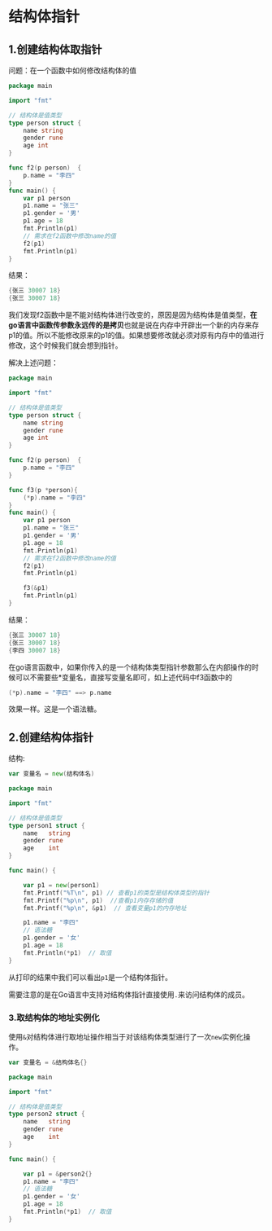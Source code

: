 # 结构体指针

## 1.创建结构体取指针

问题：在一个函数中如何修改结构体的值

```go
package main

import "fmt"

// 结构体是值类型
type person struct {
	name string
	gender rune
	age int
}

func f2(p person)  {
	p.name = "李四"
}
func main() {
	var p1 person
	p1.name = "张三"
	p1.gender = '男'
	p1.age = 18
	fmt.Println(p1)
	// 需求在f2函数中修改name的值
	f2(p1)
	fmt.Println(p1)
}
```

结果：

```go
{张三 30007 18}
{张三 30007 18}
```

我们发现f2函数中是不能对结构体进行改变的，原因是因为结构体是值类型，**在go语言中函数传参数永远传的是拷贝**也就是说在内存中开辟出一个新的内存来存p1的值。所以不能修改原来的p1的值。如果想要修改就必须对原有内存中的值进行修改，这个时候我们就会想到指针。



解决上述问题：

```go
package main

import "fmt"

// 结构体是值类型
type person struct {
	name string
	gender rune
	age int
}

func f2(p person)  {
	p.name = "李四"
}

func f3(p *person){
	(*p).name = "李四"
}
func main() {
	var p1 person
	p1.name = "张三"
	p1.gender = '男'
	p1.age = 18
	fmt.Println(p1)
	// 需求在f2函数中修改name的值
	f2(p1)
	fmt.Println(p1)

	f3(&p1)
	fmt.Println(p1)
}
```

结果：

```go
{张三 30007 18}
{张三 30007 18}
{李四 30007 18}
```

在go语言函数中，如果你传入的是一个结构体类型指针参数那么在内部操作的时候可以不需要些*变量名，直接写变量名即可，如上述代码中f3函数中的

```go
(*p).name = "李四" ==> p.name
```

效果一样。这是一个语法糖。



## 2.创建结构体指针

结构:

```go
var 变量名 = new(结构体名)
```

```go
package main

import "fmt"

// 结构体是值类型
type person1 struct {
	name   string
	gender rune
	age    int
}

func main() {

	var p1 = new(person1)
	fmt.Printf("%T\n", p1) // 查看p1的类型是结构体类型的指针
	fmt.Printf("%p\n", p1)  //查看p1内存存储的值
	fmt.Printf("%p\n", &p1)  // 查看变量p1的内存地址

	p1.name = "李四"
	// 语法糖
	p1.gender = '女'
	p1.age = 18
	fmt.Println(*p1)  // 取值
}
```

从打印的结果中我们可以看出`p1`是一个结构体指针。

需要注意的是在Go语言中支持对结构体指针直接使用`.`来访问结构体的成员。



### 3.取结构体的地址实例化

使用`&`对结构体进行取地址操作相当于对该结构体类型进行了一次`new`实例化操作。

```go
var 变量名 = &结构体名{}
```

```go
package main

import "fmt"

// 结构体是值类型
type person2 struct {
	name   string
	gender rune
	age    int
}

func main() {

	var p1 = &person2{}
	p1.name = "李四"
	// 语法糖
	p1.gender = '女'
	p1.age = 18
	fmt.Println(*p1)  // 取值
}
```

